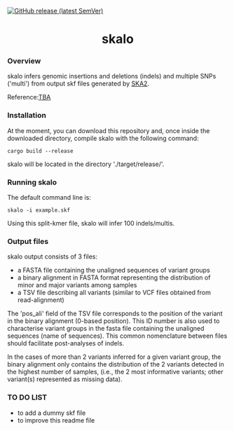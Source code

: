 [![GitHub release (latest SemVer)](https://img.shields.io/github/v/release/rderelle/skalo)](https://github.com/rderelle/skalo/releases)

<h1 align="center">skalo</h1>


### Overview

skalo infers genomic insertions and deletions (indels) and multiple SNPs ('multi') from output skf files generated by [SKA2](https://github.com/bacpop/ska.rust). 

Reference:[TBA](https://www)


### Installation
At the moment, you can download this repository and, once inside the downloaded directory, compile skalo with the following command:
```
cargo build --release
```
skalo will be located in the directory './target/release/'.

### Running skalo
The default command line is:
```
skalo -i example.skf
```
Using this split-kmer file, skalo will infer 100 indels/multis.


### Output files
skalo output consists of 3 files:
+ a FASTA file containing the unaligned sequences of variant groups
+ a binary alignment in FASTA format representing the distribution of minor and major variants among samples
+ a TSV file describing all variants (similar to VCF files obtained from read-alignment)

The 'pos_ali' field of the TSV file corresponds to the position of the variant in the binary alignment (0-based position). This ID number is also used to characterise variant groups in the fasta file containing the unaligned sequences (name of sequences). This common nomenclature between files should facilitate post-analyses of indels.

In the cases of more than 2 variants inferred for a given variant group, the binary alignment only contains the distribution of the 2 variants detected in the highest number of samples, (i.e., the 2 most informative variants; other variant(s) represented as missing data).

### TO DO LIST
+ to add a dummy skf file
+ to improve this readme file



